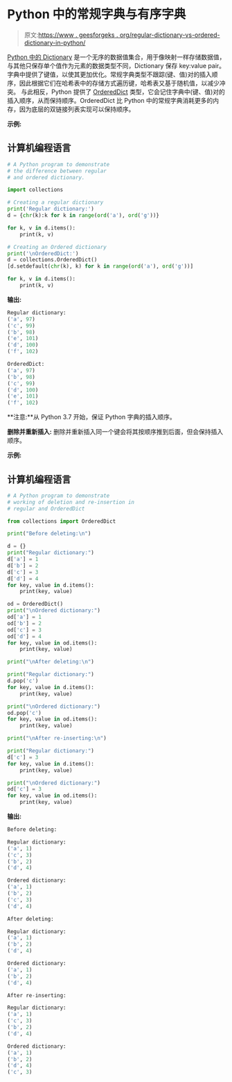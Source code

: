 # Python 中的常规字典与有序字典

> 原文:[https://www . geesforgeks . org/regular-dictionary-vs-ordered-dictionary-in-python/](https://www.geeksforgeeks.org/regular-dictionary-vs-ordered-dictionary-in-python/)

[Python 中的 Dictionary](https://www.geeksforgeeks.org/python-dictionary/) 是一个无序的数据值集合，用于像映射一样存储数据值，与其他只保存单个值作为元素的数据类型不同，Dictionary 保存 key:value pair。字典中提供了键值，以使其更加优化。常规字典类型不跟踪(键、值)对的插入顺序，因此根据它们在哈希表中的存储方式遍历键，哈希表又基于随机值，以减少冲突。
与此相反，Python 提供了 [OrderedDict](https://www.geeksforgeeks.org/ordereddict-in-python/) 类型，它会记住字典中(键、值)对的插入顺序，从而保持顺序。OrderedDict 比 Python 中的常规字典消耗更多的内存，因为底层的双链接列表实现可以保持顺序。

**示例:**

## 计算机编程语言

```py
# A Python program to demonstrate
# the difference between regular
# and ordered dictionary.

import collections

# Creating a regular dictionary
print('Regular dictionary:')
d = {chr(k):k for k in range(ord('a'), ord('g'))}

for k, v in d.items():
    print(k, v)

# Creating an Ordered dictionary
print('\nOrderedDict:')
d = collections.OrderedDict()
[d.setdefault(chr(k), k) for k in range(ord('a'), ord('g'))]

for k, v in d.items():
    print(k, v)
```

**输出:**

```py
Regular dictionary:
('a', 97)
('c', 99)
('b', 98)
('e', 101)
('d', 100)
('f', 102)

OrderedDict:
('a', 97)
('b', 98)
('c', 99)
('d', 100)
('e', 101)
('f', 102)
```

**注意:**从 Python 3.7 开始，保证 Python 字典的插入顺序。

**删除并重新插入:**
删除并重新插入同一个键会将其按顺序推到后面，但会保持插入顺序。

**示例:**

## 计算机编程语言

```py
# A Python program to demonstrate
# working of deletion and re-insertion in
# regular and OrderedDict

from collections import OrderedDict

print("Before deleting:\n")

d = {}
print("Regular dictionary:")
d['a'] = 1
d['b'] = 2
d['c'] = 3
d['d'] = 4
for key, value in d.items():
    print(key, value)

od = OrderedDict()
print("\nOrdered dictionary:")
od['a'] = 1
od['b'] = 2
od['c'] = 3
od['d'] = 4
for key, value in od.items():
    print(key, value)

print("\nAfter deleting:\n")

print("Regular dictionary:")
d.pop('c')
for key, value in d.items():
    print(key, value)

print("\nOrdered dictionary:")
od.pop('c')
for key, value in od.items():
    print(key, value)

print("\nAfter re-inserting:\n")

print("Regular dictionary:")
d['c'] = 3
for key, value in d.items():
    print(key, value)

print("\nOrdered dictionary:")
od['c'] = 3
for key, value in od.items():
    print(key, value)
```

**输出:**

```py
Before deleting:

Regular dictionary:
('a', 1)
('c', 3)
('b', 2)
('d', 4)

Ordered dictionary:
('a', 1)
('b', 2)
('c', 3)
('d', 4)

After deleting:

Regular dictionary:
('a', 1)
('b', 2)
('d', 4)

Ordered dictionary:
('a', 1)
('b', 2)
('d', 4)

After re-inserting:

Regular dictionary:
('a', 1)
('c', 3)
('b', 2)
('d', 4)

Ordered dictionary:
('a', 1)
('b', 2)
('d', 4)
('c', 3)
```
